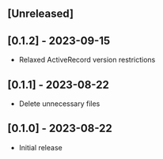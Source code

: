 ## [Unreleased]

## [0.1.2] - 2023-09-15

- Relaxed ActiveRecord version restrictions

## [0.1.1] - 2023-08-22

- Delete unnecessary files

## [0.1.0] - 2023-08-22

- Initial release

